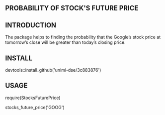 ## PROBABILITY OF STOCK'S FUTURE PRICE

## INTRODUCTION
The package helps to finding the probability that the Google’s stock price at tomorrow’s close will be greater than today’s closing price.

## INSTALL

devtools::install_github('unimi-dse/3c883876')


## USAGE

require(StocksFuturePrice)

stocks_future_price('GOOG')
